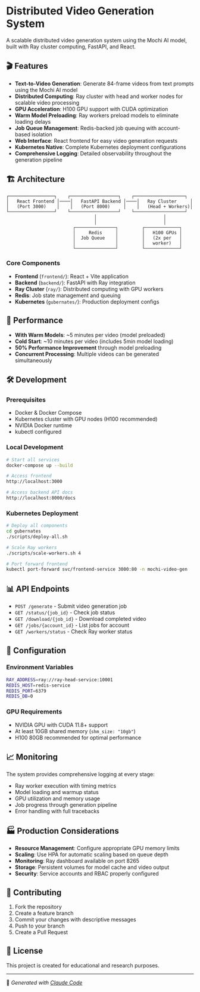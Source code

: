 # Distributed Video Generation System

A scalable distributed video generation system using the Mochi AI model, built with Ray cluster computing, FastAPI, and React.

## 🎬 Features

- **Text-to-Video Generation**: Generate 84-frame videos from text prompts using the Mochi AI model
- **Distributed Computing**: Ray cluster with head and worker nodes for scalable video processing
- **GPU Acceleration**: H100 GPU support with CUDA optimization
- **Warm Model Preloading**: Ray workers preload models to eliminate loading delays
- **Job Queue Management**: Redis-backed job queuing with account-based isolation
- **Web Interface**: React frontend for easy video generation requests
- **Kubernetes Native**: Complete Kubernetes deployment configurations
- **Comprehensive Logging**: Detailed observability throughout the generation pipeline

## 🏗️ Architecture

```
┌─────────────────┐    ┌──────────────────┐    ┌───────────────────┐
│   React Frontend │────│   FastAPI Backend │────│   Ray Cluster     │
│   (Port 3000)    │    │   (Port 8000)     │    │   (Head + Workers)│
└─────────────────┘    └──────────────────┘    └───────────────────┘
                                 │                         │
                                 │                         │
                         ┌───────────────┐         ┌─────────────┐
                         │     Redis     │         │   H100 GPUs │
                         │  Job Queue    │         │   (2x per   │
                         │               │         │   worker)   │
                         └───────────────┘         └─────────────┘
```

### Core Components

- **Frontend** (`frontend/`): React + Vite application
- **Backend** (`backend/`): FastAPI with Ray integration  
- **Ray Cluster** (`ray/`): Distributed computing with GPU workers
- **Redis**: Job state management and queuing
- **Kubernetes** (`gubernates/`): Production deployment configs

## 🚀 Performance

- **With Warm Models**: ~5 minutes per video (model preloaded)
- **Cold Start**: ~10 minutes per video (includes 5min model loading)
- **50% Performance Improvement** through model preloading
- **Concurrent Processing**: Multiple videos can be generated simultaneously

## 🛠️ Development

### Prerequisites

- Docker & Docker Compose
- Kubernetes cluster with GPU nodes (H100 recommended)
- NVIDIA Docker runtime
- kubectl configured

### Local Development

```bash
# Start all services
docker-compose up --build

# Access frontend
http://localhost:3000

# Access backend API docs  
http://localhost:8000/docs
```

### Kubernetes Deployment

```bash
# Deploy all components
cd gubernates
./scripts/deploy-all.sh

# Scale Ray workers
./scripts/scale-workers.sh 4

# Port forward frontend
kubectl port-forward svc/frontend-service 3000:80 -n mochi-video-gen
```

## 📊 API Endpoints

- `POST /generate` - Submit video generation job
- `GET /status/{job_id}` - Check job status  
- `GET /download/{job_id}` - Download completed video
- `GET /jobs/{account_id}` - List jobs for account
- `GET /workers/status` - Check Ray worker status

## 🔧 Configuration

### Environment Variables

```bash
RAY_ADDRESS=ray://ray-head-service:10001
REDIS_HOST=redis-service
REDIS_PORT=6379
REDIS_DB=0
```

### GPU Requirements

- NVIDIA GPU with CUDA 11.8+ support
- At least 10GB shared memory (`shm_size: "10gb"`)
- H100 80GB recommended for optimal performance

## 📈 Monitoring

The system provides comprehensive logging at every stage:

- Ray worker execution with timing metrics
- Model loading and warmup status
- GPU utilization and memory usage
- Job progress through generation pipeline
- Error handling with full tracebacks

## 🏭 Production Considerations

- **Resource Management**: Configure appropriate GPU memory limits
- **Scaling**: Use HPA for automatic scaling based on queue depth
- **Monitoring**: Ray dashboard available on port 8265
- **Storage**: Persistent volumes for model cache and video output
- **Security**: Service accounts and RBAC properly configured

## 🤝 Contributing

1. Fork the repository
2. Create a feature branch
3. Commit your changes with descriptive messages
4. Push to your branch
5. Create a Pull Request

## 📝 License

This project is created for educational and research purposes.

---

🤖 *Generated with [Claude Code](https://claude.ai/code)*